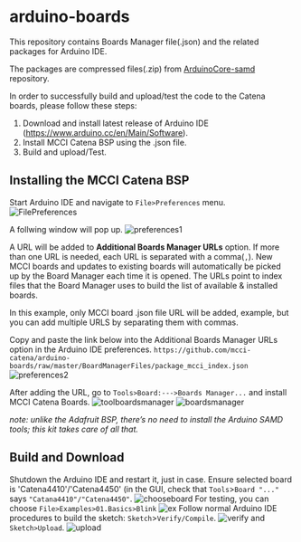 # arduino-boards
This repository contains Boards Manager file(.json) and the related packages for Arduino IDE.

The packages are compressed files(.zip) from [ArduinoCore-samd](https://github.com/mcci-catena/ArduinoCore-samd) repository.

In order to successfully build and upload/test the code to the Catena boards, please follow these steps:

1. Download and install latest release of Arduino IDE (https://www.arduino.cc/en/Main/Software).
2. Install MCCI Catena BSP using the .json file.
3. Build and upload/Test.

## Installing the MCCI Catena BSP
Start Arduino IDE and navigate to `File>Preferences` menu.
![FilePreferences](./FilePreferences.PNG)

A follwing window will pop up.
![preferences1](./preferences1.PNG)

A URL will be added to **Additional Boards Manager URLs** option. If more than one URL is needed, each URL is separated with a comma(`,`). New MCCI boards and updates to existing boards will automatically be picked up by the Board Manager each time it is opened. The URLs point to index files that the Board Manager uses to build the list of available & installed boards.

In this example, only MCCI board .json file URL will be added, example, but you can add multiple URLS by separating them with commas. 

Copy and paste the link below into the Additional Boards Manager URLs option in the Arduino IDE preferences.
`https://github.com/mcci-catena/arduino-boards/raw/master/BoardManagerFiles/package_mcci_index.json`
![preferences2](./preferences2.PNG)

After adding the URL, go to `Tools>Board:--->Boards Manager...` and install MCCI Catena Boards.
![toolboardsmanager](./Toolboardsmanager.PNG)
![boardsmanager](./boardsmanager.PNG)

*note: unlike the Adafruit BSP, there’s no need to install the Arduino SAMD tools; this kit takes care of all that.*

## Build and Download

Shutdown the Arduino IDE and restart it, just in case.
Ensure selected board is 'Catena4410'/'Catena4450' (in the GUI, check that `Tools`>`Board "..."` says `"Catana4410"/"Catena4450"`.
![chooseboard](./chooseboard.PNG)
For testing, you can choose `File>Examples>01.Basics>Blink`
![ex](./ex.PNG)
Follow normal Arduino IDE procedures to build the sketch: `Sketch`>`Verify/Compile`.
![verify](./verify.PNG)
and `Sketch>Upload`.
![upload](./upload.PNG)
